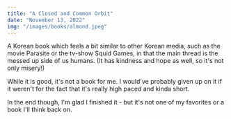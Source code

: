 ```yaml
---
title: "A Closed and Common Orbit"
date: "November 13, 2022"
img: "/images/books/almond.jpeg"
---
```


A Korean book which feels a bit similar to other Korean media, such as the movie
Parasite or the tv-show Squid Games, in that the main thread is the messed up side
of us humans. (It has kindness and hope as well, so it's not only misery!)

While it is good, it's not a book for me. I would've probably given up on it
if it weren't for the fact that it's really high paced and kinda short.

In the end though, I'm glad I finished it - but it's not one of my favorites or
a book I'll think back on.